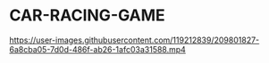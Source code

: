 # CAR-RACING-GAME

https://user-images.githubusercontent.com/119212839/209801827-6a8cba05-7d0d-486f-ab26-1afc03a31588.mp4

